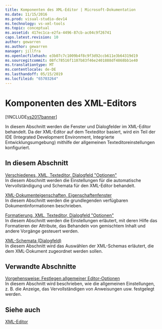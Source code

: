 ```yaml
---
title: Komponenten des XML-Editor | Microsoft-Dokumentation
ms.date: 11/15/2016
ms.prod: visual-studio-dev14
ms.technology: vs-xml-tools
ms.topic: conceptual
ms.assetid: 417ec1ca-e2fa-4496-87cb-ac04c9f26741
caps.latest.revision: 10
author: gewarren
ms.author: gewarren
manager: jillfra
ms.openlocfilehash: e3b07c7c1009b4f8c9f3d92ccb611e3b64319d19
ms.sourcegitcommit: 08fc78516f1107b83f46e2401888df4868bb1e40
ms.translationtype: MT
ms.contentlocale: de-DE
ms.lasthandoff: 05/15/2019
ms.locfileid: "65703264"
---
```

# <a name="xml-editor-components"></a>Komponenten des XML-Editors
[!INCLUDE[vs2017banner](../includes/vs2017banner.md)]

In diesem Abschnitt werden die Fenster und Dialogfelder im XML-Editor behandelt. Da der XML-Editor auf dem Texteditor basiert, wird ein Teil der IDE (Integrated Development Environment, Integrierte Entwicklungsumgebung) mithilfe der allgemeinen Texteditoreinstellungen konfiguriert.  
  
## <a name="in-this-section"></a>In diesem Abschnitt  
 [Verschiedenes, XML, Texteditor, Dialogfeld "Optionen"](../xml-tools/miscellaneous-xml-text-editor-options-dialog-box.md)  
 In diesem Abschnitt werden die Einstellungen für die automatische Vervollständigung und Schemata für den XML-Editor behandelt.  
  
 [XML-Dokumenteigenschaften, Eigenschaftenfenster](../xml-tools/xml-document-properties-properties-window.md)  
 In diesem Abschnitt werden die grundlegenden verfügbaren Dokumentinformationen beschrieben.  
  
 [Formatierung, XML, Texteditor, Dialogfeld "Optionen"](../xml-tools/formatting-xml-text-editor-options-dialog-box.md)  
 In diesem Abschnitt werden die Einstellungen erläutert, mit deren Hilfe das Formatieren der Attribute, das Behandeln von gemischtem Inhalt und andere Vorgänge gesteuert werden.  
  
 [XML-Schemata (Dialogfeld)](../xml-tools/xml-schemas-dialog-box.md)  
 In diesem Abschnitt wird das Auswählen der XML-Schemas erläutert, die dem XML-Dokument zugeordnet werden sollen.  
  
## <a name="related-sections"></a>Verwandte Abschnitte  
 [Vorgehensweise: Festlegen allgemeiner Editor-Optionen](https://msdn.microsoft.com/704e4a7b-2162-4bed-8a47-f4f6ffec98c2)  
 In diesem Abschnitt wird beschrieben, wie die allgemeinen Einstellungen, z. B. die Anzeige, das Vervollständigen von Anweisungen usw. festgelegt werden.  
  
## <a name="see-also"></a>Siehe auch  
 [XML-Editor](../xml-tools/xml-editor.md)
